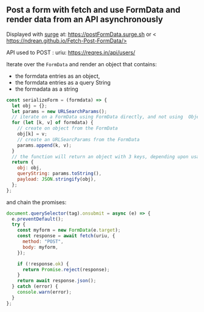 ## Post a form with fetch and use FormData and render data from an API asynchronously

Displayed with [surge](https://surge.sh) at: <https://postFormData.surge.sh>
or < https://ndrean.github.io/Fetch-Post-FormData/>

API used to POST : uriu: <https://reqres.in/api/users/>

Iterate over the `FormData` and render an object that contains:

- the formdata entries as an object,
- the formdata entries as a query String
- the formadata as a string

```javascript
const serializeForm = (formdata) => {
  let obj = {};
  let params = new URLSearchParams();
  // iterate on a FormData using FormData directly, and not using  Object.entries(FormData)
  for (let [k, v] of formdata) {
    // create on object from the FormData
    obj[k] = v;
    // create an URLSearcParams from the FormData
    params.append(k, v);
  }
  // the function will return an object with 3 keys, depending upon usage
  return {
    obj: obj,
    queryString: params.toString(),
    payload: JSON.stringify(obj),
  };
};
```

and chain the promises:

```javascript
document.querySelector(tag).onsubmit = async (e) => {
  e.preventDefault();
  try {
    const myform = new FormData(e.target);
    const response = await fetch(uriu, {
      method: "POST",
      body: myform,
    });

    if (!response.ok) {
      return Promise.reject(response);
    }
    return await response.json();
  } catch (error) {
    console.warn(error);
  }
};
```
